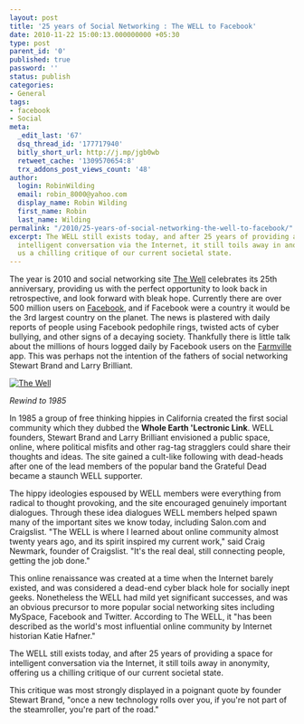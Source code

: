 ```yaml
---
layout: post
title: '25 years of Social Networking : The WELL to Facebook'
date: 2010-11-22 15:00:13.000000000 +05:30
type: post
parent_id: '0'
published: true
password: ''
status: publish
categories:
- General
tags:
- facebook
- Social
meta:
  _edit_last: '67'
  dsq_thread_id: '177717940'
  bitly_short_url: http://j.mp/jgb0wb
  retweet_cache: '1309570654:8'
  trx_addons_post_views_count: '48'
author:
  login: RobinWilding
  email: robin_8000@yahoo.com
  display_name: Robin Wilding
  first_name: Robin
  last_name: Wilding
permalink: "/2010/25-years-of-social-networking-the-well-to-facebook/"
excerpt: The WELL still exists today, and after 25 years of providing a space for
  intelligent conversation via the Internet, it still toils away in anonymity, offering
  us a chilling critique of our current societal state.
---
```

<p>The year is 2010 and social networking site <a href="http://www.well.com/">The Well</a> celebrates its 25th anniversary, providing us with the perfect opportunity to look back in retrospective, and look forward with bleak hope. Currently there are over 500 million users on <a href="http://www.facebook.com/">Facebook</a>, and if Facebook were a country it would be the 3rd largest country on the planet. The news is plastered with daily reports of people using Facebook pedophile rings, twisted acts of cyber bullying, and other signs of a decaying society. Thankfully there is little talk about the millions of hours logged daily by Facebook users on the <a href="http://www.farmville.com/">Farmville</a> app. This was perhaps not the intention of the fathers of social networking Stewart Brand and Larry Brilliant.</p>

<p><a href="http://www.well.com/"><img src="/static/2010/11/well-logo.gif" alt="The Well" class="alignright" /></a></p>
<p><em>Rewind to 1985</em></p>
<p>In 1985 a group of free thinking hippies in California created the first social community which they dubbed the <strong>Whole Earth 'Lectronic Link</strong>. WELL founders, Stewart Brand and Larry Brilliant envisioned a public space, online, where political misfits and other rag-tag stragglers could share their thoughts and ideas. The site gained a cult-like following with dead-heads after one of the lead members of the popular band the Grateful Dead became a staunch WELL supporter.</p>
<p>The hippy ideologies espoused by WELL members were everything from radical to thought provoking, and the site encouraged genuinely important dialogues. Through these idea dialogues WELL members helped spawn many of the important sites we know today, including Salon.com and Craigslist. "The WELL is where I learned about online community almost twenty years ago, and its spirit inspired my current work," said Craig Newmark, founder of Craigslist. "It's the real deal, still connecting people, getting the job done."</p>
<p>This online renaissance was created at a time when the Internet barely existed, and was considered a dead-end cyber black hole for socially inept geeks. Nonetheless the WELL had mild yet significant successes, and was an obvious precursor to more popular social networking sites including MySpace, Facebook and Twitter. According to The WELL, it "has been described as the world's most influential online community by Internet historian Katie Hafner."</p>
<p>The WELL still exists today, and after 25 years of providing a space for intelligent conversation via the Internet, it still toils away in anonymity, offering us a chilling critique of our current societal state.</p>
<p>This critique was most strongly displayed in a poignant quote by founder Stewart Brand, "once a new technology rolls over you, if you're not part of the steamroller, you're part of the road."</p>
